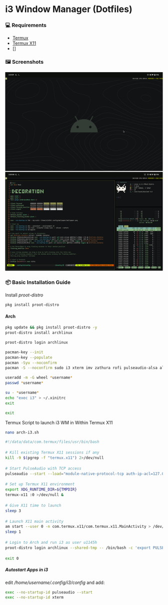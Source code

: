 # i3 Window Manager (Dotfiles)
### 💻 Requirements
- [Termux](https://f-droid.org/packages/com.termux/)
- [Termux X11](https://github.com/termux/termux-x11)
- []

### 🖼️ Screenshots
![01](/screenshot/01.png)
![02](/screenshot/02.png)

### 📦 Basic Installation Guide

Install *proot-distro*
```bash
pkg install proot-distro
```

#### Arch
```bash
pkg update && pkg install proot-distro -y
proot-distro install archlinux
```
```bash
proot-distro login archlinux
```
```bash
pacman-key --init
pacman-key --populate
pacman -Syu --noconfirm
pacman -S --noconfirm sudo i3 xterm imv zathura rofi pulseaudio-alsa alsa-utils dbus
```
```bash
useradd -m -G wheel *username*
passwd *username*
```
```bash
su - *username*
echo "exec i3" > ~/.xinitrc
exit
```
```bash
exit
```
Termux Script to launch i3 WM in Within Termux X11
```bash
nano arch-i3.sh
```
```sh
#!/data/data/com.termux/files/usr/bin/bash

# Kill existing Termux X11 sessions if any
kill -9 $(pgrep -f "termux.x11") 2>/dev/null

# Start PulseAudio with TCP access
pulseaudio --start --load="module-native-protocol-tcp auth-ip-acl=127.0.0.1 auth-anonymous=1" --exit-idle-time=-1

# Set up Termux X11 environment
export XDG_RUNTIME_DIR=${TMPDIR}
termux-x11 :0 >/dev/null &

# Give X11 time to launch
sleep 3

# Launch X11 main activity
am start --user 0 -n com.termux.x11/com.termux.x11.MainActivity > /dev/null 2>&1
sleep 1

# Login to Arch and run i3 as user u1145h
proot-distro login archlinux --shared-tmp -- /bin/bash -c 'export PULSE_SERVER=127.0.0.1; export XDG_RUNTIME_DIR=${TMPDIR}; su - u1145h -c "env DISPLAY=:0 i3"'

exit 0
```
##### Autostart Apps in i3
edit */home/username/.config/i3/config* and add:
```bash
exec --no-startup-id pulseaudio --start
exec --no-startup-id xterm
```
